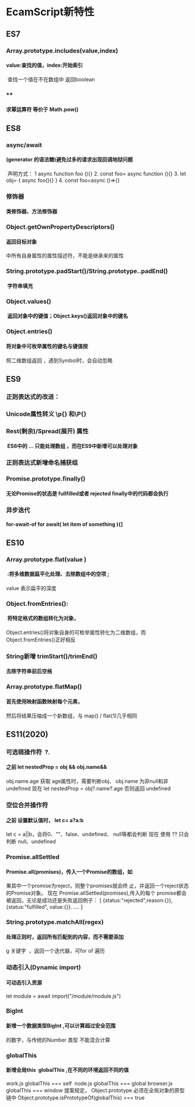 # EcamScript新特性

## ES7

### Array.prototype.includes(value,index) 

#### value:查找的值，index:开始索引 
 查找一个值在不在数组中 返回boolean

### ** 

#### 求幂运算符 等价于 Math.pow()

## ES8

### async/await

#### (generator 的语法糖)避免过多的请求出现回调地狱问题
 声明方式：
1 async function foo (){} 
2. const foo= async function (){} 
3. let obj= { async foo(){} } 
4. const foo=async ()=>{}

### 修饰器

#### 类修饰器、方法修饰器

### Object.getOwnPropertyDescriptors()

#### 返回目标对象
中所有自身属性的属性描述符，不能是继承来的属性

### String.prototype.padStart()/String.prototype..padEnd()

####  字符串填充

### Object.values()

####  返回对象中的键值；Object.keys()返回对象中的键名

### Object.entries() 

#### 将对象中可枚举属性的键名与键值按
照二维数组返回 ，遇到Symbol时，会自动忽略

## ES9

### 正则表达式的改进： 

### Unicode属性转义 \p{} 和\P{}

### Rest(剩余)/Spread(展开) 属性 

####  ES6中的 ... 只能处理数组 ，而在ES9中新增可以处理对象

### 正则表达式新增命名捕获组

####  

### Promise.prototype.finally()

#### 无论Promise的状态是 fullfilled或者 rejected finally中的代码都会执行

### 异步迭代

#### for-await-of   for await( let item of something ){]

## ES10

### Array.prototype.flat(value )

####  :将多维数据扁平化处理、去除数组中的空项 ;
value 表示扁平的深度

### Object.fromEntries():

####  将特定格式的数组转化为对象，
Object.entries()将对象自身的可枚举属性转化为二维数组，而Object.fromEntries()正好相反

### String新增 trimStart()/trimEnd() 

#### 去除字符串前后空格

### Array.prototype.flatMap()

#### 首先使用映射函数映射每个元素，
然后将结果压缩成一个新数组，与 map() / flat(1)几乎相同

## ES11(2020)

### 可选链操作符  ?.

#### 之前 let nestedProp = obj && obj.name&& 
obj.name.age 获取 age属性时，需要判断obj、
obj.name 为非null和非undefined
现在 let nestedProp = obj?.name?.age 否则返回
undefined

### 空位合并操作符

#### 之前 设置默认值时， let c= a?a:b
let c = a||b，会将0、""、false、undefined、
null等都会判断
现在 使用 ?? 只会判断 null、undefined

### Promise.allSettled

#### Promise.all(promises)，传入一个Promise的数组，如
果其中一个promise为reject，则整个promises就会终
止，并返回一个reject状态的Promise对象。
现在 Promise.allSettled(promises),传入的每个
promise都会被返回，无论是成功还是失败返回例子：
[
{status:"rejected",reason:{}},
{status:"fulfilled", value:{}}.
....
]

### String.prototype.matchAll(regex)

#### 处理正则时，返回所有匹配到的内容，而不需要添加 
g 关键字  ，返回一个迭代器，可for of 遍历

### 动态引入(Dynamic import)

#### 可动态引入资源
let module = await import("/module/module.js")

### BigInt

#### 新增一个数据类型BigInt ,可以计算超过安全范围
的数字，与传统的Number 类型 不能混合计算

### globalThis

#### 新增全局this  globalThis ,在不同的环境返回不同的值
work.js globalThis === self 
node.js globalThis === global
browser.js  globalThis === window
提案规定， Object.prototype 必须在全局对象的原型
链中
Object.prototype.isPrototypeOf(globalThis) === true
